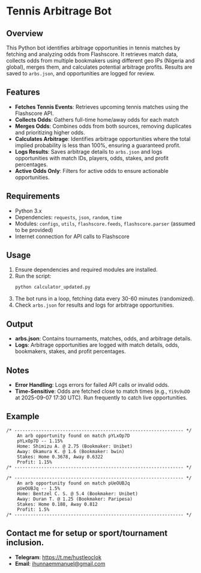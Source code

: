 # Tennis Arbitrage Bot

## Overview
This Python bot identifies arbitrage opportunities in tennis matches by fetching and analyzing odds from Flashscore. It retrieves match data, collects odds from multiple bookmakers using different geo IPs (Nigeria and global), merges them, and calculates potential arbitrage profits. Results are saved to `arbs.json`, and opportunities are logged for review.

## Features
- **Fetches Tennis Events**: Retrieves upcoming tennis matches using the Flashscore API.
- **Collects Odds**: Gathers full-time home/away odds for each match
- **Merges Odds**: Combines odds from both sources, removing duplicates and prioritizing higher odds.
- **Calculates Arbitrage**: Identifies arbitrage opportunities where the total implied probability is less than 100%, ensuring a guaranteed profit.
- **Logs Results**: Saves arbitrage details to `arbs.json` and logs opportunities with match IDs, players, odds, stakes, and profit percentages.
- **Active Odds Only**: Filters for active odds to ensure actionable opportunities.

## Requirements
- Python 3.x
- Dependencies: `requests`, `json`, `random`, `time`
- Modules: `configs`, `utils`, `flashscore.feeds`, `flashscore.parser` (assumed to be provided)
- Internet connection for API calls to Flashscore

## Usage
1. Ensure dependencies and required modules are installed.
2. Run the script:
   ```bash
   python calculator_updated.py
   ```
3. The bot runs in a loop, fetching data every 30-60 minutes (randomized).
4. Check `arbs.json` for results and logs for arbitrage opportunities.

## Output
- **arbs.json**: Contains tournaments, matches, odds, and arbitrage details.
- **Logs**: Arbitrage opportunities are logged with match details, odds, bookmakers, stakes, and profit percentages.

## Notes
- **Error Handling**: Logs errors for failed API calls or invalid odds.
- **Time-Sensitive**: Odds are fetched close to match times (e.g., `Yi9s9uDD` at 2025-09-07 17:30 UTC). Run frequently to catch live opportunities.

## Example
    /* --------------------------------------------------------------- */
        An arb opportunity found on match pYLxOp7D
        pYLxOp7D -- 1.15%
        Home: Shimizu A. @ 2.75 (Bookmaker: Unibet)
        Away: Okamura K. @ 1.6 (Bookmaker: bwin)
        Stakes: Home 0.3678, Away 0.6322
        Profit: 1.15%
    /* --------------------------------------------------------------- */

    /* --------------------------------------------------------------- */
        An arb opportunity found on match pUeOUBJq
        pUeOUBJq -- 1.5%
        Home: Bentzel C. S. @ 5.4 (Bookmaker: Unibet)
        Away: Duran T. @ 1.25 (Bookmaker: Paripesa)
        Stakes: Home 0.188, Away 0.812
        Profit: 1.5%
    /* --------------------------------------------------------------- */

## Contact me for setup or sport/tournament inclusion.
- **Telegram**: https://t.me/hustleoclok
- **Email**: ihunnaemmanuel@gmail.com